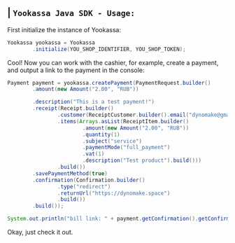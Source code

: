 ## | `Yookassa Java SDK - Usage:`

First initialize the instance of Yookassa:
```java
Yookassa yookassa = Yookassa
        .initialize(YOU_SHOP_IDENTIFIER, YOU_SHOP_TOKEN);
```

Cool! Now you can work with the cashier, for example, create a payment, and output a link to the payment in the console:

```java
Payment payment = yookassa.createPayment(PaymentRequest.builder()
        .amount(new Amount("2.00", "RUB"))

        .description("This is a test payment!")
        .receipt(Receipt.builder()
                .customer(ReceiptCustomer.builder().email("dynomake@gmail.com").build())
                .items(Arrays.asList(ReceiptItem.builder()
                        .amount(new Amount("2.00", "RUB"))
                        .quantity(1)
                        .subject("service")
                        .paymentMode("full_payment")
                        .vat(1)
                        .description("Test product").build()))
                .build())
        .savePaymentMethod(true)
        .confirmation(Confirmation.builder()
                .type("redirect")
                .returnUrl("https://dynomake.space")
                .build())
        .build());

System.out.println("bill link: " + payment.getConfirmation().getConfirmationUrl());
```

Okay, just check it out.